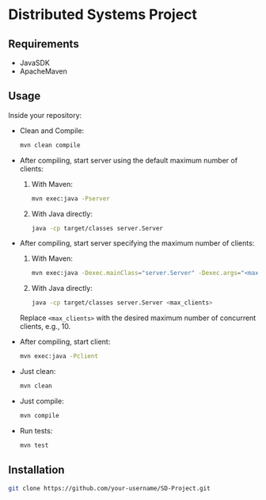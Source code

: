 # Distributed Systems Project

## Requirements
- JavaSDK
- ApacheMaven

## Usage
Inside your repository:
- Clean and Compile:
    ```bash
    mvn clean compile
    ```

- After compiling, start server using the default maximum number of clients:
    1. With Maven:
        ```bash
        mvn exec:java -Pserver
        ```
    2. With Java directly:
        ```bash
        java -cp target/classes server.Server
        ```

- After compiling, start server specifying the maximum number of clients:
    1. With Maven:
        ```bash
        mvn exec:java -Dexec.mainClass="server.Server" -Dexec.args="<max_clients>"
        ```

    2. With Java directly:
        ```bash
        java -cp target/classes server.Server <max_clients>
        ```
    Replace `<max_clients>` with the desired maximum number of concurrent clients, e.g., 10.

- After compiling, start client:
    ```bash
    mvn exec:java -Pclient
    ```

- Just clean:
    ```bash
    mvn clean
    ```
- Just compile:
    ```bash
    mvn compile
    ```

- Run tests:
    ```bash
    mvn test
    ```

## Installation

```bash
git clone https://github.com/your-username/SD-Project.git
```

